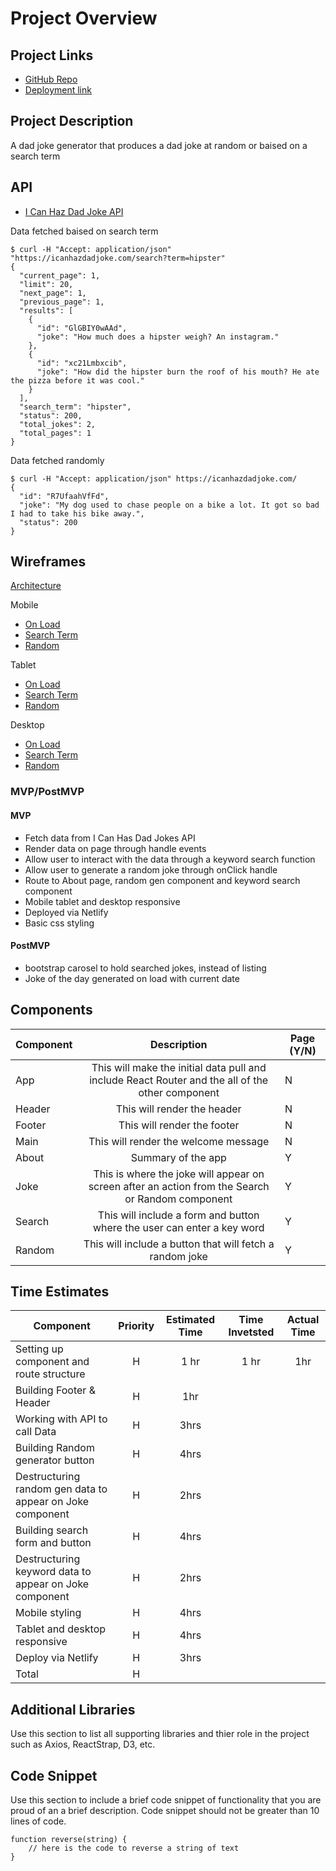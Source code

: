 # Project Overview

## Project Links

- [GitHub Repo](https://github.com/SamanthaSolomon/project2)
- [Deployment link](https://getadadjoke.netlify.app/)

## Project Description

A dad joke generator that produces a dad joke at random or baised on a search term

## API

 - [I Can Haz Dad Joke API](https://icanhazdadjoke.com/api#search-for-dad-jokes)

Data fetched baised on search term
```
$ curl -H "Accept: application/json" "https://icanhazdadjoke.com/search?term=hipster"
{
  "current_page": 1,
  "limit": 20,
  "next_page": 1,
  "previous_page": 1,
  "results": [
    {
      "id": "GlGBIY0wAAd",
      "joke": "How much does a hipster weigh? An instagram."
    },
    {
      "id": "xc21Lmbxcib",
      "joke": "How did the hipster burn the roof of his mouth? He ate the pizza before it was cool."
    }
  ],
  "search_term": "hipster",
  "status": 200,
  "total_jokes": 2,
  "total_pages": 1
}
```

Data fetched randomly
```
$ curl -H "Accept: application/json" https://icanhazdadjoke.com/
{
  "id": "R7UfaahVfFd",
  "joke": "My dog used to chase people on a bike a lot. It got so bad I had to take his bike away.",
  "status": 200
}
```


## Wireframes

[Architecture](https://res.cloudinary.com/dcvgmixhx/image/upload/v1610735366/Dad%20Jokes%20-%20Wireframes/Architecture_tbscc5.png)

Mobile
- [On Load](https://res.cloudinary.com/dcvgmixhx/image/upload/v1610733581/Dad%20Jokes%20-%20Wireframes/Mobile-On-Load_uceshe.png)
- [Search Term](https://res.cloudinary.com/dcvgmixhx/image/upload/v1610733581/Dad%20Jokes%20-%20Wireframes/Mobile-Search-Term_qo0giu.png)
- [Random](https://res.cloudinary.com/dcvgmixhx/image/upload/v1610733581/Dad%20Jokes%20-%20Wireframes/Mobile-Random-Joke_ue9kp7.png)

Tablet
- [On Load](https://res.cloudinary.com/dcvgmixhx/image/upload/v1610733581/Dad%20Jokes%20-%20Wireframes/Tablet-On-Load_fvqmq0.png)
- [Search Term](https://res.cloudinary.com/dcvgmixhx/image/upload/v1610733581/Dad%20Jokes%20-%20Wireframes/Tablet-Search-Term_mqd82e.png)
- [Random](https://res.cloudinary.com/dcvgmixhx/image/upload/v1610733581/Dad%20Jokes%20-%20Wireframes/Random_jm2zou.png)

Desktop
- [On Load](https://res.cloudinary.com/dcvgmixhx/image/upload/v1610733581/Dad%20Jokes%20-%20Wireframes/Desktop-On-Load_nirswe.png)
- [Search Term](https://res.cloudinary.com/dcvgmixhx/image/upload/v1610733581/Dad%20Jokes%20-%20Wireframes/Destop-Search-Term_azf7ou.png)
- [Random](https://res.cloudinary.com/dcvgmixhx/image/upload/v1610733581/Dad%20Jokes%20-%20Wireframes/Random_jm2zou.png)

### MVP/PostMVP 

#### MVP 
- Fetch data from I Can Has Dad Jokes API
- Render data on page through handle events 
- Allow user to interact with the data through a keyword search function
- Allow user to generate a random joke through onClick handle
- Route to About page, random gen component and keyword search component
- Mobile tablet and desktop responsive
- Deployed via Netlify
 - Basic css styling

#### PostMVP

- bootstrap carosel to hold searched jokes, instead of listing
- Joke of the day generated on load with current date

## Components 

| Component | Description | Page (Y/N) |
| --- | :---: | --- | 
| App | This will make the initial data pull and include React Router and the all of the other component| N |
| Header | This will render the header | N |
| Footer | This will render the footer | N |
| Main | This will render the welcome message | N |
| About| Summary of the app | Y |
| Joke | This is where the joke will appear on screen after an action from the Search or Random component | Y |
| Search | This will include a form and button where the user can enter a key word | Y |
| Random | This will include a button that will fetch a random joke | Y |


## Time Estimates

| Component | Priority | Estimated Time | Time Invetsted | Actual Time |
| --- | :---: |  :---: | :---: | :---: |
| Setting up component and route structure | H | 1 hr| 1 hr | 1hr |
| Building Footer & Header | H | 1hr| |  |
| Working with API to call Data | H | 3hrs| |  |
| Building Random generator button | H | 4hrs| |  |
| Destructuring random gen data to appear on Joke component | H | 2hrs| |  |
| Building search form and button | H | 4hrs|  |  |
| Destructuring keyword data to appear on Joke component | H | 2hrs| |  |
| Mobile styling | H | 4hrs| |  |
| Tablet and desktop responsive | H | 4hrs| |  |
| Deploy via Netlify | H | 3hrs| |  |
| Total | H | | |  |

## Additional Libraries
 Use this section to list all supporting libraries and thier role in the project such as Axios, ReactStrap, D3, etc. 

## Code Snippet

Use this section to include a brief code snippet of functionality that you are proud of an a brief description.  Code snippet should not be greater than 10 lines of code. 

```
function reverse(string) {
	// here is the code to reverse a string of text
}
```
